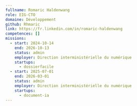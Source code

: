 ```yaml
---
fullname: Romaric Haldenwang
role: EIG-CTO
domaine: Développement
github: Rhmaric
link: https://fr.linkedin.com/in/romaric-haldenwang
competences: []
missions:
  - start: 2024-10-14
    end: 2026-10-13
    status: admin
    employer: Direction interministérielle du numérique
    startups:
      - dossierfacile
  - start: 2025-07-01
    end: 2026-03-01
    status: admin
    employer: Direction interministérielle du numérique
    startups:
      - document-ia
---
```

